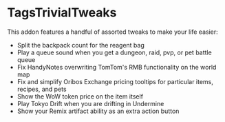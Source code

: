 # TagsTrivialTweaks
This addon features a handful of assorted tweaks to make your life easier:

- Split the backpack count for the reagent bag
- Play a queue sound when you get a dungeon, raid, pvp, or pet battle queue
- Fix HandyNotes overwriting TomTom's RMB functionality on the world map
- Fix and simplify Oribos Exchange pricing tooltips for particular items, recipes, and pets
- Show the WoW token price on the item itself
- Play Tokyo Drift when you are drifting in Undermine
- Show your Remix artifact ability as an extra action button
